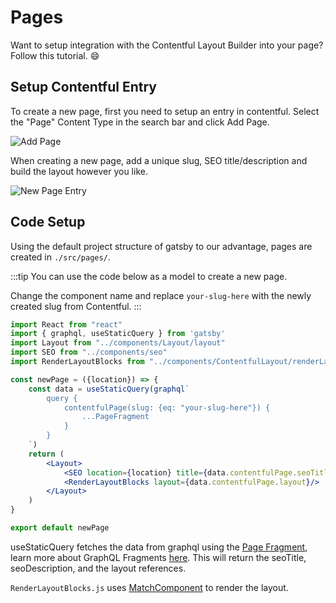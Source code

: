 ---
---

# Pages

Want to setup integration with the Contentful Layout Builder into your page? Follow this tutorial. :smile:

## Setup Contentful Entry

To create a new page, first you need to setup an entry in contentful. Select the "Page" Content Type in the search bar and click Add Page.

![Add Page](/img/add-page.png)

When creating a new page, add a unique slug, SEO title/description and build the layout however you like.

![New Page Entry](/img/new-page-entry.png)

## Code Setup

Using the default project structure of gatsby to our advantage, pages are created in `./src/pages/`.

:::tip You can use the code below as a model to create a new page.

Change the component name and replace `your-slug-here` with the newly created slug from Contentful.
:::

```jsx title="/src/pages/newPage.js"
import React from "react"
import { graphql, useStaticQuery } from 'gatsby'
import Layout from "../components/Layout/layout"
import SEO from "../components/seo"
import RenderLayoutBlocks from "../components/ContentfulLayout/renderLayoutBlocks"

const newPage = ({location}) => {
    const data = useStaticQuery(graphql`
        query {
            contentfulPage(slug: {eq: "your-slug-here"}) {
                ...PageFragment
            }
        }
    `)
    return (
        <Layout>
            <SEO location={location} title={data.contentfulPage.seoTitle} description={data.contentfulPage.seoDescription}/>
            <RenderLayoutBlocks layout={data.contentfulPage.layout}/>
        </Layout>
    )
}

export default newPage
```

useStaticQuery fetches the data from graphql using the [Page Fragment](/Frameworks/gatsby#page-fragment), learn more about GraphQL Fragments [here](/Frameworks/gatsby). This will return the seoTitle, seoDescription, and the layout references.

`RenderLayoutBlocks.js` uses [MatchComponent](/Layout%20Builder/match-component) to render the layout.